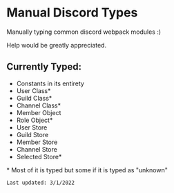 # Manual Discord Types

Manually typing common discord webpack modules :)

Help would be greatly appreciated.

## Currently Typed:
- Constants in its entirety
- User Class*
- Guild Class*
- Channel Class*
- Member Object
- Role Object*
- User Store
- Guild Store
- Member Store
- Channel Store
- Selected Store*

\* Most of it is typed but some if it is typed as "unknown"

`Last updated: 3/1/2022`